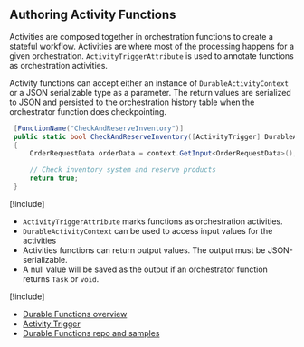 ## Authoring Activity Functions
Activities are composed together in orchestration functions to create a stateful workflow. Activities are where most of the processing happens for a given orchestration. `ActivityTriggerAttribute` is used to annotate functions as orchestration activities.

Activity functions can accept either an instance of `DurableActivityContext` or a JSON serializable type as a parameter. The return values are serialized to JSON and persisted to the orchestration history table when the orchestrator function does checkpointing.

```csharp
 [FunctionName("CheckAndReserveInventory")]
 public static bool CheckAndReserveInventory([ActivityTrigger] DurableActivityContext context)
 {
     OrderRequestData orderData = context.GetInput<OrderRequestData>();

     // Check inventory system and reserve products
     return true;
 }
```

[!include[](../includes/takeaways-heading.md)]
* `ActivityTriggerAttribute` marks functions as orchestration activities.
* `DurableActivityContext` can be used to access input values for the activities
* Activities functions can return output values. The output must be JSON-serializable.
* A null value will be saved as the output if an orchestrator function returns `Task` or `void`.

[!include[](../includes/read-more-heading.md)]
* [Durable Functions overview](https://docs.microsoft.com/azure/azure-functions/durable-functions-overview)
* [Activity Trigger](https://docs.microsoft.com/azure/azure-functions/durable-functions-bindings#activity-triggers)
* [Durable Functions repo and samples](https://github.com/Azure/azure-functions-durable-extension)